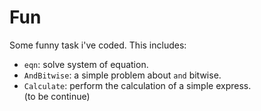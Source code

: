 # Fun
Some funny task i've coded. This includes:
- ``eqn``: solve system of equation.
- ``AndBitwise``: a simple problem about ``and`` bitwise.
- ``Calculate``: perform the calculation of a simple express.  
(to be continue)
